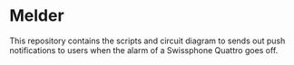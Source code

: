 # Melder

This repository contains the scripts and circuit diagram to  sends out push notifications to users when the alarm of a Swissphone Quattro goes off.
